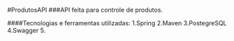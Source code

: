#ProdutosAPI
###API feita para controle de produtos.

####Tecnologias e ferramentas utilizadas:
1.Spring
2.Maven
3.PostegreSQL
4.Swagger
5.
